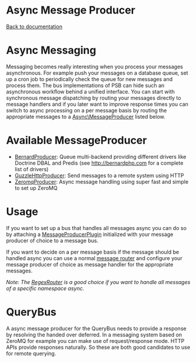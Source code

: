 Async Message Producer
======================

[Back to documentation](../README.md#documentation)

# Async Messaging

Messaging becomes really interesting when you process your messages asynchronous. For example push your messages on a database queue,
set up a cron job to periodically check the queue for new messages and process them. The bus implementations of PSB can
hide such an asynchronous workflow behind a unified interface. You can start with synchronous message dispatching by
routing your messages directly to message handlers and if you later want to improve response times you can switch to
async processing on a per message basis by routing the appropriate messages to a [Async\MessageProducer](../src/Async/MessageProducer.php) listed below.

# Available MessageProducer

- [BernardProducer](https://github.com/prooph/psb-bernard-producer): Queue multi-backend providing different
  drivers like Doctrine DBAL and Predis (see http://bernardphp.com for a complete list of drivers)
- [GuzzleHttpProducer](https://github.com/prooph/psb-http-producer): Send messages to a remote system using
  HTTP
- [ZeromqProducer](https://github.com/prooph/psb-zeromq-producer): Async message handling using super fast and simple to
set up ZeroMQ

# Usage

If you want to set up a bus that handles all messages async you can do so by attaching a [MessageProducerPlugin](plugins.md#messageproducerplugin)
initialized with your message producer of choice to a message bus.

If you want to decide on a per message basis if the message should be handled async you can use a normal [message router](plugins.md#routers)
and configure your message producer of choice as message handler for the appropriate messages.

*Note: The [RegexRouter](plugins.md#proophservicebuspluginrouterregexrouter) is a good choice if you want to handle all messages of a specific namespace async.*

# QueryBus

A async message producer for the QueryBus needs to provide a response by resolving the handed over deferred.
In a messaging system based on ZeroMQ for example you can make use of request/response mode.
HTTP APIs provide responses naturally.
So these are both good candidates to use for remote querying.
